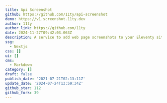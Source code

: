 ```yaml
---
title: Api Screenshot
github: https://github.com/11ty/api-screenshot
demo: https://v1.screenshot.11ty.dev
author: 11ty
author_link: https://github.com/11ty
date: 2024-11-27T09:42:03.063Z
description: A service to add web page screenshots to your Eleventy sites.
ssg:
  - Nextjs
css: []
ui: []
cms:
  - Markdown
category: []
draft: false
publish_date: '2021-07-21T02:13:11Z'
update_date: '2024-07-24T13:59:34Z'
github_star: 112
github_fork: 39
---
```


